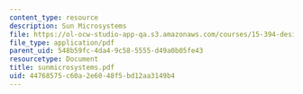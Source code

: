 ```yaml
---
content_type: resource
description: Sun Microsystems
file: https://ol-ocw-studio-app-qa.s3.amazonaws.com/courses/15-394-designing-and-leading-the-entrepreneurial-organization-spring-2003/44768575c60a2e6048f5bd12aa3149b4_sunmicrosystems.pdf
file_type: application/pdf
parent_uid: 548b59fc-4da4-9c58-5555-d49a0b05fe43
resourcetype: Document
title: sunmicrosystems.pdf
uid: 44768575-c60a-2e60-48f5-bd12aa3149b4
---
```

